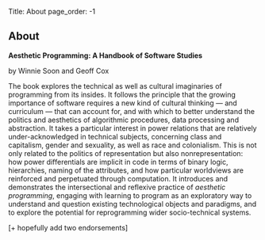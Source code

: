 Title: About
page_order: -1

## About

**Aesthetic Programming: A Handbook of Software Studies**

by Winnie Soon and Geoff Cox

The book explores the technical as well as cultural imaginaries of programming from its insides. It follows the principle that the growing importance of software requires a new kind of cultural thinking — and curriculum — that can account for, and with which to better understand the politics and aesthetics of algorithmic procedures, data processing and abstraction. It takes a particular interest in power relations that are relatively under-acknowledged in technical subjects, concerning class and capitalism, gender and sexuality, as well as race and colonialism. This is not only related to the politics of representation but also nonrepresentation: how power differentials are implicit in code in terms of binary logic, hierarchies, naming of the attributes, and how particular worldviews are reinforced and perpetuated through computation. It introduces and demonstrates the intersectional and reflexive practice of *aesthetic programming*, engaging with learning to program as an exploratory way to understand and question existing technological objects and paradigms, and to explore the potential for reprogramming wider socio-technical systems.

[+ hopefully add two endorsements]
